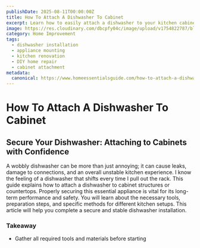 ```yaml
---
publishDate: 2025-08-11T00:00:00Z
title: How To Attach A Dishwasher To Cabinet
excerpt: Learn how to easily attach a dishwasher to your kitchen cabinet or countertop. This guide covers essential tools, step-by-step instructions, and vital tips for a secure, wobble-free installation.
image: https://res.cloudinary.com/dbcpfy04c/image/upload/v1754822787/blog_image_1754822787_nbmkeq.webp
category: Home Improvement
tags:
  - dishwasher installation
  - appliance mounting
  - kitchen renovation
  - DIY home repair
  - cabinet attachment
metadata:
  canonical: https://www.homeessentialsguide.com/how-to-attach-a-dishwasher-to-cabinet
---
```


# How To Attach A Dishwasher To Cabinet

## Secure Your Dishwasher: Attaching to Cabinets with Confidence

A wobbly dishwasher can be more than just annoying; it can cause leaks, damage to connections, and an overall unstable kitchen experience. I know the feeling of a dishwasher that shifts every time I pull out the rack. This guide explains how to attach a dishwasher to cabinet structures or countertops. Properly securing this essential appliance is vital for its long-term performance and safety. You will learn about the necessary tools, preparation steps, and specific methods for different kitchen setups. This article will help you complete a secure and stable dishwasher installation.

### Takeaway

*   Gather all required tools and materials before starting